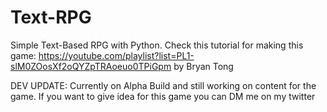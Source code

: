 # Text-RPG
Simple Text-Based RPG with Python.
Check this tutorial for making this game:
https://youtube.com/playlist?list=PL1-slM0ZOosXf2oQYZpTRAoeuo0TPiGpm by Bryan Tong

DEV UPDATE:
Currently on Alpha Build and still working on content for the game. If you want to give idea for this game you can DM me on my twitter